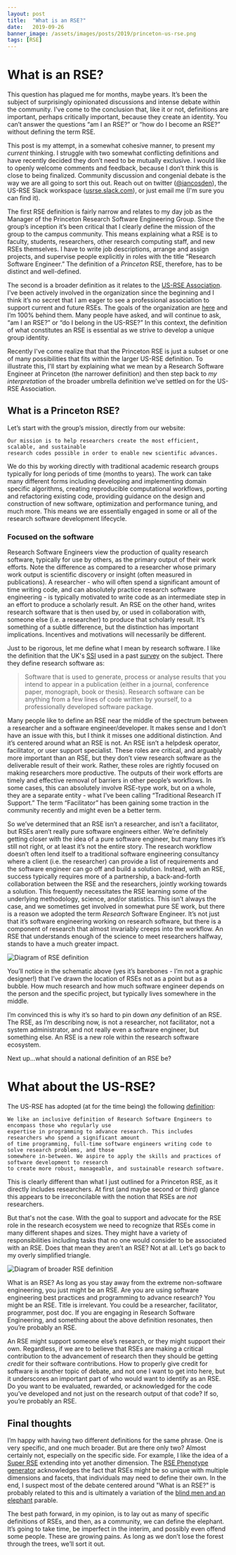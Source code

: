 ```yaml
---
layout: post
title:  "What is an RSE?"
date:   2019-09-26
banner_image: /assets/images/posts/2019/princeton-us-rse.png
tags: [RSE]
---
```


# What is an RSE?

This question has plagued me for months, maybe years.  It’s been the subject of surprisingly opinionated discussions and intense debate within the community.  I've come to the conclusion that, like it or not, definitions are important, perhaps critically important, because they create an identity.  You can’t answer the questions “am I an RSE?” or “how do I become an RSE?” without defining the term RSE.

This post is my attempt, in a somewhat cohesive manner, to present my _current_ thinking.  I struggle with two somewhat conflicting definitions and have recently decided they don’t need to be mutually exclusive.  I would like to openly welcome comments and feedback, because I don’t think this is close to being finalized.   Community discussion and congenial debate is the way we are all going to sort this out.  Reach out on twitter ([@iancosden](https://twitter.com/iancosden)), the US-RSE Slack workspace ([usrse.slack.com](https://usrse.slack.com)), or just email me (I'm sure you can find it).

The first RSE definition is fairly narrow and relates to my day job as the Manager of the Princeton Research Software Engineering Group.  Since the group’s inception it’s been critical that I clearly define the mission of the group to the campus community.  This means explaining what a RSE is to faculty, students, researchers, other research computing staff, and new RSEs themselves.  I have to write job descriptions, arrange and assign projects, and supervise people explicitly in roles with the title “Research Software Engineer.”  The definition of a _Princeton_ RSE, therefore, has to be distinct and well-defined.

The second is a broader definition as it relates to the [US-RSE Association](https://us-rse.org).  I’ve been actively involved in the organization since the beginning and I think it’s no secret that I am eager to see a professional association to support current and future RSEs.  The goals of the organization are [here](https://us-rse.org/mission) and I’m 100% behind them.  Many people have asked, and will continue to ask, “am I an RSE?” or “do I belong in the US-RSE?”  In this context, the definition of what constitutes an RSE is essential as we strive to develop a unique group identity.

Recently I've come realize that that the Princeton RSE is just a subset or one of many possibilities that fits within the larger US-RSE definition.  To illustrate this, I'll start by explaining what we mean by a Research Software Engineer at Princeton (the narrower definition) and then step back to _my interpretation_ of the broader umbrella definition we've settled on for the US-RSE Association.  


## What is a Princeton RSE?

Let’s start with the group’s mission, directly from our website:  

    Our mission is to help researchers create the most efficient, scalable, and sustainable
    research codes possible in order to enable new scientific advances.

We do this by working directly with traditional academic research groups typically for long periods of time (months to years). The work can take many different forms including developing and implementing domain specific algorithms, creating reproducible computational workflows,  porting and refactoring existing code, providing guidance on the design and construction of new software, optimization and performance tuning, and much more.  This means we are essentially engaged in some or all of the research software development lifecycle.

### Focused on the software

Research Software Engineers view the production of quality research software, typically for use by others, as the primary output of their work efforts. Note the difference as compared to a researcher whose primary work output is scientific discovery or insight (often measured in publications). A researcher - who will often spend a significant amount of time writing code, and can absolutely practice research software engineering - is typically motivated to write code as an intermediate step in an effort to produce a scholarly result.  An RSE on the other hand, writes research software that is then used by, or used in collaboration with, someone else (i.e. a researcher) to produce that scholarly result.  It’s something of a subtle difference, but the distinction has important implications.  Incentives and motivations will necessarily be different.

Just to be rigorous, let me define what I mean by research software.  I like the definition that the UK's [SSI](https://www.software.ac.uk/) used in a past [survey](https://www.software.ac.uk/blog/2014-12-04-its-impossible-conduct-research-without-software-say-7-out-10-uk-researchers) on the subject.  There they define research software as:
> Software that is used to generate, process or analyse results that you intend to appear in a publication (either in a journal, conference paper, monograph, book or thesis). Research software can be anything from a few lines of code written by yourself, to a professionally developed software package.

Many people like to define an RSE near the middle of the spectrum between a researcher and a software engineer/developer.  It makes sense and I don’t have an issue with this, but I think it misses one additional distinction.  And it’s centered around what an RSE is not.  An RSE isn’t a helpdesk operator, facilitator, or user support specialist.  These roles are critical, and arguably more important than an RSE, but they don’t view research software as the deliverable result of their work.  Rather, these roles are rightly focused on making researchers more productive.   The outputs of their work efforts are timely and effective removal of barriers in other people’s workflows.  In some cases, this can absolutely involve RSE-type work, but on a whole, they are a separate entity - what I’ve been calling “Traditional Research IT Support.”  The term “Facilitator” has been gaining some traction in the community recently and might even be a better term.

So we’ve determined that an RSE isn’t a researcher, and isn’t a facilitator, but RSEs aren’t really pure software engineers either.  We’re definitely getting closer with the idea of a pure software engineer, but many times it’s still not right, or at least it’s not the entire story.  The research workflow doesn’t often lend itself to a traditional software engineering consultancy where a client (i.e. the researcher) can provide a list of requirements and the software engineer can go off and build a solution.  Instead, with an RSE, success typically requires more of a partnership, a back-and-forth collaboration between the RSE and the researchers, jointly working towards a solution. This frequently necessitates the RSE learning some of the underlying methodology, science, and/or statistics. This isn’t always the case, and we sometimes get involved in somewhat pure SE work, but there is a reason we adopted the term _Research_ Software Engineer.  It’s not just that it’s software engineering working on research software, but there is a component of research that almost invariably creeps into the workflow. An RSE that understands enough of the science to meet researchers halfway, stands to have a much greater impact.

![Diagram of RSE definition](/assets/images/posts/2019/RSE-diagram.png)


You’ll notice in the schematic above (yes it’s barebones - I’m not a graphic designer!) that I’ve drawn the location of RSEs not as a point but as a bubble.  How much research and how much software engineer depends on the person and the specific project, but typically lives somewhere in the middle.

I’m convinced this is why it’s so hard to pin down *any* definition of an RSE.  The RSE, as I’m describing now, is not a researcher, not facilitator, not a system administrator, and not really even a software engineer, but something else.  An RSE is a new role within the research software ecosystem.


Next up...what should a national definition of an RSE be?


# What about the US-RSE?

The US-RSE has adopted (at for the time being) the following [definition](https://us-rse.org/what-is-an-rse/):

    We like an inclusive definition of Research Software Engineers to encompass those who regularly use
    expertise in programming to advance research. This includes researchers who spend a significant amount
    of time programming, full-time software engineers writing code to solve research problems, and those
    somewhere in-between. We aspire to apply the skills and practices of software development to research
    to create more robust, manageable, and sustainable research software.

This is clearly different than what I just outlined for a Princeton RSE, as it directly includes researchers.  At first (and maybe second or third) glance this appears to be irreconcilable with the notion that RSEs are *not* researchers.  

But that's not the case.  With the goal to support and advocate for the RSE role in the research ecosystem we need to recognize that RSEs come in many different shapes and sizes. They might have a variety of responsibilities including tasks that no one would consider to be associated with an RSE.  Does that mean they aren’t an RSE? Not at all.  Let’s go back to my overly simplified triangle.  

![Diagram of broader RSE definition](/assets/images/posts/2019/US-RSE-diagram.png)


What is an RSE?  As long as you stay away from the extreme non-software engineering, you just might be an RSE.  Are you are using software engineering best practices and programming to advance research?  You might be an RSE.  Title is irrelevant.  You could be a researcher, facilitator, programmer, post doc.  If you are engaging in Research Software Engineering, and something about the above definition resonates, then you’re probably an RSE.

An RSE might support someone else’s research, or they might support their own.  Regardless, if we are to believe that RSEs are making a critical contribution to the advancement of research then they should be getting *credit* for their software contributions.  How to properly give credit for software is another topic of debate, and not one I want to get into here, but it underscores an important part of who would want to identify as an RSE.  Do you want to be evaluated, rewarded, or acknowledged for the code you’ve developed and not just on the research output of that code?  If so, you’re probably an RSE.



## Final thoughts

I’m happy with having two different definitions for the same phrase.  One is very specific, and one much broader.  But are there only two?  Almost certainly not, especially on the specific side.  For example, I like the idea of a [Super RSE](https://danielskatzblog.wordpress.com/2019/07/12/super-rses-combining-research-and-service-in-three-dimensions-of-research-software-engineering/) extending into yet another dimension. The [RSE Phenotype generator](https://us-rse.org/rse-phenotype/) acknowledges the fact that RSEs might be so unique with multiple dimensions and facets, that individuals may need to define their own. In the end, I suspect most of the debate centered around "What is an RSE?" is probably related to this and is ultimately a variation of the [blind men and an elephant](https://en.wikipedia.org/wiki/Blind_men_and_an_elephant) parable.  

The best path forward, in my opinion, is to lay out as many of specific definitions of RSEs, and then, as a community, we can define the elephant.  It’s going to take time, be imperfect in the interim, and possibly even offend some people.  These are growing pains.  As long as we don’t lose the forest through the trees, we’ll sort it out.
